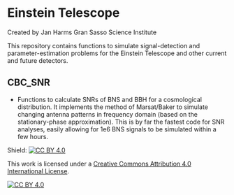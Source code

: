 # Einstein Telescope
Created by Jan Harms
Gran Sasso Science Institute

This repository contains functions to simulate signal-detection and parameter-estimation problems for the Einstein Telescope and other current and future detectors.

## CBC_SNR
* Functions to calculate SNRs of BNS and BBH for a cosmological distribution. It implements the method of Marsat/Baker to simulate changing antenna patterns in frequency domain (based on the stationary-phase approximation). This is by far the fastest code for SNR analyses, easily allowing for 1e6 BNS signals to be simulated within a few hours. 

Shield: [![CC BY 4.0][cc-by-shield]][cc-by]

This work is licensed under a [Creative Commons Attribution 4.0 International License][cc-by].

[![CC BY 4.0][cc-by-image]][cc-by]

[cc-by]: http://creativecommons.org/licenses/by/4.0/
[cc-by-image]: https://i.creativecommons.org/l/by/4.0/88x31.png
[cc-by-shield]: https://img.shields.io/badge/License-CC%20BY%204.0-lightgrey.svg
